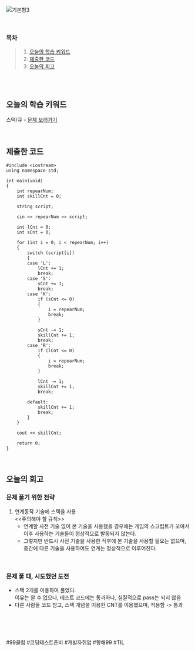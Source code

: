![기본형3](https://github.com/user-attachments/assets/ca78f0b2-d31b-40ec-9942-78b14419fd47)

<br>

### 목차
> 1. [오늘의 학습 키워드](#오늘의-학습-키워드)
> 2. [제출한 코드](#제출한-코드)
> 3. [오늘의 회고](#오늘의-회고)

<br><br>

## 오늘의 학습 키워드
스택/큐 - [문제 보러가기](https://www.acmicpc.net/problem/25497)

<br>

## 제출한 코드
```
#include <iostream>
using namespace std;

int main(void)
{
	int repearNum;
	int skillCnt = 0;

	string script;

	cin >> repearNum >> script;

	int lCnt = 0;
	int sCnt = 0;

	for (int i = 0; i < repearNum; i++)
	{
		switch (script[i])
		{
		case 'L':
			lCnt += 1;
			break;
		case 'S':
			sCnt += 1;
			break;
		case 'K':
			if (sCnt <= 0)
			{
				i = repearNum;
				break;
			}

			sCnt -= 1;
			skillCnt += 1;
			break;
		case 'R':
			if (lCnt <= 0)
			{
				i = repearNum;
				break;
			}

			lCnt -= 1;
			skillCnt += 1;
			break;
		
		default:
			skillCnt += 1;
			break;
		}
	}

	cout << skillCnt;

	return 0;
}
```

<br>

## 오늘의 회고
### 문제 풀기 위한 전략
1. 연계동작 기술에 스택을 사용 <br>
   <<주의해야 할 규칙>>
   * 연계할 사전 기술 없이 본 기술을 사용했을 경우에는 게임의 스크립트가 꼬여서 <br>
     이후 사용하는 기술들이 정상적으로 발동되지 않는다. <br>
   * 그렇지만 반드시 사전 기술을 사용한 직후에 본 기술을 사용할 필요는 없으며, <br>
     중간에 다른 기술을 사용하여도 연계는 정상적으로 이루어진다. <br>
     
<br>

### 문제 풀 때, 시도했던 도전
- 스택 2개를 이용하여 풀었다. <br>
  이유는 알 수 없으나, 테스트 코드에는 통과하나, 실질적으로 pass는 되지 않음 <br>
- 다른 사람들 코드 참고, 스택 개념을 이용한 CNT를 이용했으며, 적용함 -> 통과 <br>

<br>    
<br>
<br>
<br>
#99클럽 #코딩테스트준비 #개발자취업 #항해99 #TIL
